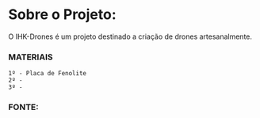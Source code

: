 # Sobre o Projeto:
O IHK-Drones é um projeto destinado a criação de drones artesanalmente.


### MATERIAIS 

```
1º - Placa de Fenolite
2º - 
3º -
```

### FONTE:




